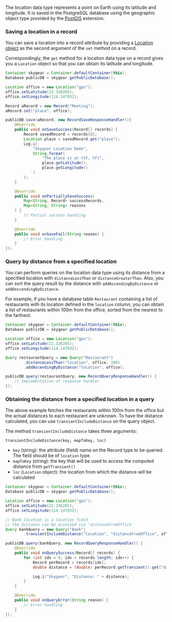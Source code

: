 The location data type represents a point on Earth using
its latitude and longitude. It is saved in the PostgreSQL database using
the geographic object type provided by the
[PostGIS](http://postgis.net/) extension.

### Saving a location in a record

You can save a location into a record attribute by providing a
[Location object](https://developer.android.com/reference/android/location/Location.html)
as the second argument of the `set` method on a record.

Correspondingly, the `get` method for a location data type on a record
gives you a `Location` object so that you can obtain its latitude and longitude.

```java
Container skygear = Container.defaultContainer(this);
Database publicDB = skygear.getPublicDatabase();

Location office = new Location("gps");
office.setLatitude(22.336265);
office.setLongitude(114.147932);

Record aRecord = new Record("Meeting");
aRecord.set("place", office);

publicDB.save(aRecord, new RecordSaveResponseHandler(){
    @Override
    public void onSaveSuccess(Record[] records) {
        Record savedRecord = records[0];
        Location place = savedRecord.get("place");
        Log.i(
            "Skygear Location Demo",
            String.format(
                "The place is at (%f, %f)",
                place.getLatitude(),
                place.getLongitude()
            )
        );
    }

    @Override
    public void onPartiallySaveSuccess(
        Map<String, Record> successRecords,
        Map<String, String> reasons
    ) {
        // Partial success handling
    }

    @Override
    public void onSaveFail(String reason) {
        // Error handling
    }
});
```

### Query by distance from a specified location

You can perform queries on the location data type using its distance from
a specified location with `distanceLessThan` or `distanceGreaterThan`.
Also, you can sort the query result by the distance with
`addAscendingByDistance` or `addDescendingByDistance`.

For example, if you have a database table `Restaurant` containing a
list of restaurants with its location defined in the `location` column,
you can obtain a list of restaurants within 100m from the office,
sorted from the nearest to the farthest:

```java
Container skygear = Container.defaultContainer(this);
Database publicDB = skygear.getPublicDatabase();

Location office = new Location("gps");
office.setLatitude(22.336265);
office.setLongitude(114.147932);

Query restaurantQuery = new Query("Restaurant")
        .distanceLessThan("location", office, 100)
        .addAscendingByDistance("location", office);

publicDB.query(restaurantQuery, new RecordQueryResponseHandler() {
    // Implementation of response handler
});
```

### Obtaining the distance from a specified location in a query

The above example fetches the restaurants within 100m from the office
but the actual distances to each restaurant are unknown.
To have the distance calculated, you can use `transientIncludeDistance`
on the query object.

The method `transientIncludeDistance` takes three arguments:

```
transientIncludeDistance(key, mapToKey, loc)
```

- `key` (string): the attribute (field) name on the Record type to be queried.
  The field should be of `location` type.
- `mapToKey` (string): the key that will be used to access the computed
  distance from `getTransient()`
- `loc` (`Location` object): the location from which the distance will be
  calculated

```java
Container skygear = Container.defaultContainer(this);
Database publicDB = skygear.getPublicDatabase();

Location office = new Location("gps");
office.setLatitude(22.336265);
office.setLongitude(114.147932);

// Bank.location is a location field
// the distance can be accessed via 'distanceFromOffice'
Query bankQuery = new Query("Bank")
        .transientIncludeDistance("location", "distanceFromOffice", office);

publicDB.query(bankQuery, new RecordQueryResponseHandler() {
    @Override
    public void onQuerySuccess(Record[] records) {
        for (int idx = 0; idx < records.length; idx++) {
            Record perRecord = records[idx];
            double distance = (double) perRecord.getTransient().get("distance");

            Log.i("Skygear", "Distance: " + distance);
        }
    }

    @Override
    public void onQueryError(String reason) {
        // Error handling
    }
});
```
